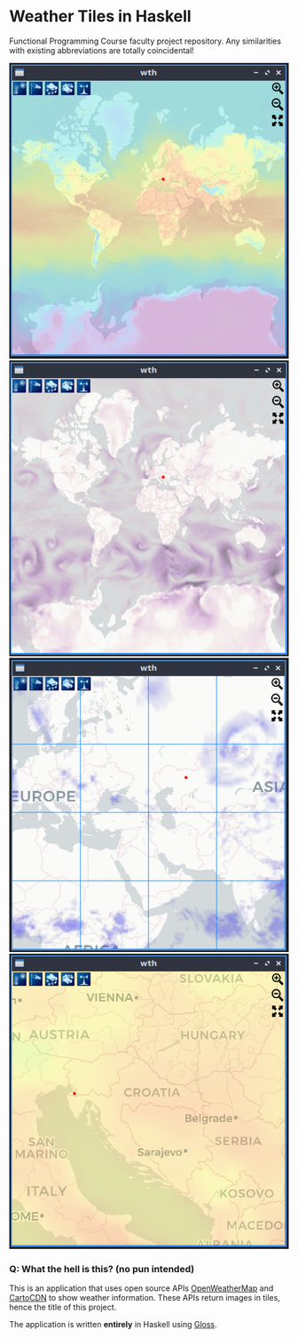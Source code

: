 # Weather Tiles in Haskell

Functional Programming Course faculty project repository. Any similarities with existing abbreviations are totally coincidental!

![showoff1](images/showoff1.PNG)
![showoff2](images/showoff2.PNG)
![showoff3](images/showoff3.PNG)
![showoff4](images/showoff4.PNG)

### Q: What the hell is this? (no pun intended)

This is an application that uses open source APIs [OpenWeatherMap](https://openweathermap.org/api/weathermaps) and [CartoCDN](https://github.com/CartoDB/basemap-styles) to show weather information. These APIs return images in tiles, hence the title of this project.

The application is written **entirely** in Haskell using [Gloss](http://hackage.haskell.org/package/gloss).
